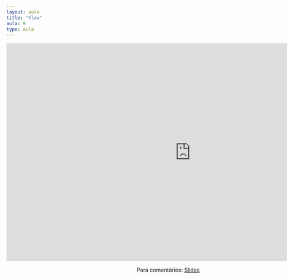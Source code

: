 ```yaml
---
layout: aula
title: "Flow"
aula: 9
type: aula
---
```


<iframe src="https://docs.google.com/presentation/d/e/2PACX-1vRO8fI1ZOGh9pTiPpvI6PN3VvcxMctcbD1MJyllTySisioTe4oNrL2AWJ10pXASAwImVFMEubcM9qZO/embed?start=false&loop=false&delayms=3000" frameborder="0" width="960" height="569" allowfullscreen="true" mozallowfullscreen="true" webkitallowfullscreen="true"></iframe>

<span style="float:right">Para comentários: [Slides](https://docs.google.com/presentation/d/1y6OfzvZG6XPLsXWiHI3Pmnbok5yXMNiIHtd6Zj1jJM8/edit?usp=sharing)</span>